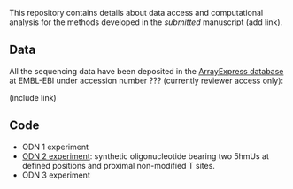 This repository contains details about data access and computational analysis for the methods developed in the *submitted* manuscript (add link).


## Data

All the sequencing data have been deposited in the [ArrayExpress database](https://www.ebi.ac.uk/arrayexpress/) at EMBL-EBI under accession number ??? (currently reviewer access only):

(include link)


## Code

- ODN 1 experiment
- [ODN 2 experiment](ODN2.md): synthetic oligonucleotide bearing two 5hmUs at defined positions and proximal non-modified T sites.
- ODN 3 experiment


